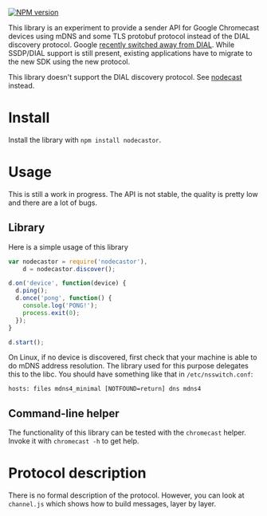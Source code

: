 [![NPM version](https://badge.fury.io/js/nodecastor.png)](http://badge.fury.io/js/nodecastor)

This library is an experiment to provide a sender API for Google
Chromecast devices using mDNS and some TLS protobuf protocol instead
of the DIAL discovery protocol. Google
[recently switched away from DIAL][1]. While SSDP/DIAL support is
still present, existing applications have to migrate to the new SDK
using the new protocol.

This library doesn't support the DIAL discovery protocol. See
[nodecast][] instead.

[1]: https://plus.google.com/+SebastianMauer/posts/83hTniKEDwN
[nodecast]: https://github.com/wearefractal/nodecast

# Install

Install the library with `npm install nodecastor`.

# Usage

This is still a work in progress. The API is not stable, the quality
is pretty low and there are a lot of bugs.

## Library

Here is a simple usage of this library

```javascript
var nodecastor = require('nodecastor'),
    d = nodecastor.discover();

d.on('device', function(device) {
  d.ping();
  d.once('pong', function() {
    console.log('PONG!');
    process.exit(0);
  });
}

d.start();
```

On Linux, if no device is discovered, first check that your machine is
able to do mDNS address resolution. The library used for this purpose
delegates this to the libc. You should have something like that in
`/etc/nsswitch.conf`:

    hosts: files mdns4_minimal [NOTFOUND=return] dns mdns4

## Command-line helper

The functionality of this library can be tested with the `chromecast`
helper. Invoke it with `chromecast -h` to get help.

# Protocol description

There is no formal description of the protocol. However, you can look
at `channel.js` which shows how to build messages, layer by layer.

